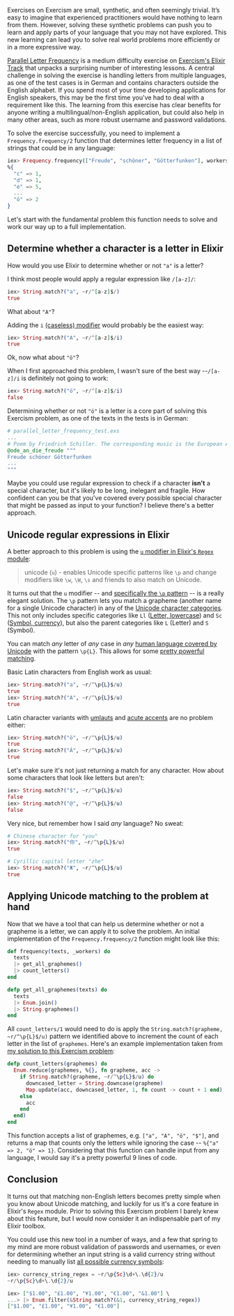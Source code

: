 Exercises on Exercism are small, synthetic, and often seemingly trivial. It’s easy to imagine that experienced practitioners would have nothing to learn from them. However, solving these synthetic problems can push you to learn and apply parts of your language that you may not have explored. This new learning can lead you to solve real world problems more efficiently or in a more expressive way.

[Parallel Letter Frequency](https://exercism.io/tracks/elixir/exercises/parallel-letter-frequency) is a medium difficulty exercise on [Exercism's Elixir Track](https://exercism.io/tracks/elixir) that unpacks a surprising number of interesting lessons. A central challenge in solving the exercise is handling letters from multiple languages, as one of the test cases is in German and contains characters outside the English alphabet. If you spend most of your time developing applications for English speakers, this may be the first time you've had to deal with a requirement like this. The learning from this exercise has clear benefits for anyone writing a multilingual/non-English application, but could also help in many other areas, such as more robust username and password validations.

To solve the exercise successfully, you need to implement a `Frequency.frequency/2` function that determines letter frequency in a list of strings that could be in any language:

```elixir
iex> Frequency.frequency(["Freude", "schöner", "Götterfunken"], workers)
%{
  "c" => 1, 
  "d" => 1, 
  "e" => 5, 
  ...
  "ö" => 2
}
```

Let's start with the fundamental problem this function needs to solve and work our way up to a full implementation.

## Determine whether a character is a letter in Elixir

How would you use Elixir to determine whether or not `"a"` is a letter? 

I think most people would apply a regular expression like `/[a-z]/`:

```elixir
iex> String.match?("a", ~r/^[a-z]$/)
true
```

What about `"A"`? 

Adding the `i` [(caseless) modifier](https://hexdocs.pm/elixir/Regex.html#module-modifiers) would probably be the easiest way:

```elixir
iex> String.match?("A", ~r/^[a-z]$/i)
true
```

Ok, now what about `"ö"`? 

When I first approached this problem, I wasn't sure of the best way --`/[a-z]/i` is definitely not going to work:

```elixir
iex> String.match?("ö", ~r/^[a-z]$/i)
false
```

Determining whether or not `"ö"` is a letter is a core part of solving this Exercism problem, as one of the texts in the tests is in German:

```elixir
# parallel_letter_frequency_test.exs
...
# Poem by Friedrich Schiller. The corresponding music is the European Anthem.
@ode_an_die_freude """
Freude schöner Götterfunken
...
"""
```

Maybe you could use regular expression to check if a character **isn't** a special character, but it's likely to be long, inelegant and fragile. How confident can you be that you've covered every possible special character that might be passed as input to your function? I believe there's a better approach.

## Unicode regular expressions in Elixir

A better approach to this problem is using the [`u` modifier in Elixir's `Regex` module](https://hexdocs.pm/elixir/Regex.html):

> unicode (`u`) - enables Unicode specific patterns like `\p` and change modifiers like `\w`, `\W`, `\s` and friends to also match on Unicode.

It turns out that the `u` modifier -- and [specifically the `\p` pattern](https://www.regular-expressions.info/unicode.html) -- is a really elegant solution. The `\p` pattern lets you match a grapheme (another name for a single Unicode character) in any of the [Unicode character categories](https://en.wikipedia.org/wiki/Unicode_character_property#General_Category). This not only includes specific categories like `Ll` ([Letter, lowercase](https://www.compart.com/en/unicode/category/Ll)) and `Sc` ([Symbol, currency](https://www.compart.com/en/unicode/category/Sc)), but also the parent categories like `L` (Letter) and `S` (Symbol).

You can match _any_ letter  of _any_ case in _any_ [human language covered by Unicode](https://www.unicode.org/faq/basic_q.html) with the pattern `\p{L}`. This allows for some [pretty powerful matching](https://www.toptechskills.com/elixir-phoenix-tutorials-courses/how-to-match-any-unicode-letter-with-regex-elixir/#more-cool-stuff-you-can-match-with-unicode).

Basic Latin characters from English work as usual:

```elixir
iex> String.match?("a", ~r/^\p{L}$/u)
true
iex> String.match?("A", ~r/^\p{L}$/u)
true
```

Latin character variants with [umlauts](https://en.wikipedia.org/wiki/Umlaut_(linguistics)) and [acute accents](https://en.wikipedia.org/wiki/Acute_accent) are no problem either:

```elixir
iex> String.match?("ö", ~r/^\p{L}$/u)
true
iex> String.match?("Á", ~r/^\p{L}$/u)
true
```

Let's make sure it's not just returning a match for any character. How about some characters that look like letters but aren't:

```elixir
iex> String.match?("$", ~r/^\p{L}$/u)
false
iex> String.match?("@", ~r/^\p{L}$/u)
false
```

Very nice, but remember how I said _any_ language? No sweat:

```elixir
# Chinese character for "you"
iex> String.match?("你", ~r/^\p{L}$/u)
true

# Cyrillic capital letter "zhe"
iex> String.match?("Ж", ~r/^\p{L}$/u)
true
```

## Applying Unicode matching to the problem at hand

Now that we have a tool that can help us determine whether or not a grapheme is a letter, we can apply it to solve the problem. An initial implementation of the `Frequency.frequency/2` function might look like this:

```elixir
def frequency(texts, _workers) do
  texts
  |> get_all_graphemes()
  |> count_letters()
end

defp get_all_graphemes(texts) do
  texts
  |> Enum.join()
  |> String.graphemes()
end
```

All `count_letters/1` would need to do is apply the `String.match?(grapheme, ~r/^\p{L}$/u)` pattern we identified above to increment the count of each letter in the list of `graphemes`. Here's an example implementation taken from [my solution to this Exercism problem]((https://exercism.io/tracks/elixir/exercises/parallel-letter-frequency/solutions/cc80004beded4749bce81b5dc0820952).):

```elixir
defp count_letters(graphemes) do
  Enum.reduce(graphemes, %{}, fn grapheme, acc ->
    if String.match?(grapheme, ~r/^\p{L}$/u) do
      downcased_letter = String.downcase(grapheme)
      Map.update(acc, downcased_letter, 1, fn count -> count + 1 end)
    else
      acc
    end
  end)
end
```

This function accepts a list of graphemes, e.g. `["a", "A", "ö", "$"]`, and returns a map that counts only the letters while ignoring the case -- `%{"a" => 2, "ö" => 1}`. Considering that this function can handle input from any language, I would say it's a pretty powerful 9 lines of code. 

## Conclusion

It turns out that matching non-English letters becomes pretty simple when you know about Unicode matching, and luckily for us it's a core feature in Elixir's `Regex` module. Prior to solving this Exercism problem I barely knew about this feature, but I would now consider it an indispensable part of my Elixir toolbox.

You could use this new tool in a number of ways, and a few that spring to my mind are more robust validation of passwords and usernames, or even for determining whether an input string is a valid currency string without needing to manually list [all possible currency symbols](https://www.compart.com/en/unicode/category/Sc):

```elixir
iex> currency_string_regex = ~r/\p{Sc}\d+\.\d{2}/u
~r/\p{Sc}\d+\.\d{2}/u

iex> ["$1.00", "£1.00", "¥1.00", "€1.00", "&1.00"] \
...> |> Enum.filter(&String.match?(&1, currency_string_regex))
["$1.00", "£1.00", "¥1.00", "€1.00"]
```
